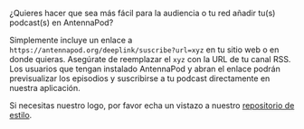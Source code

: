 ¿Quieres hacer que sea más fácil para la audiencia o tu red añadir tu(s) podcast(s) en AntennaPod?

Simplemente incluye un enlace a `https://antennapod.org/deeplink/suscribe?url=xyz` en tu sitio web o en donde quieras. Asegúrate de reemplazar el `xyz` con la URL de tu canal RSS. Los usuarios que tengan instalado AntennaPod y abran el enlace podrán previsualizar los episodios y suscribirse a tu podcast directamente en nuestra aplicación.

Si necesitas nuestro logo, por favor echa un vistazo a nuestro [repositorio de estilo](https://github.com/AntennaPod/branding).
